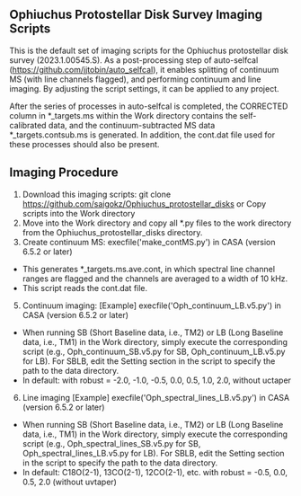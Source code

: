 ## Ophiuchus Protostellar Disk Survey Imaging Scripts
This is the default set of imaging scripts for the Ophiuchus protostellar disk survey (2023.1.00545.S).
As a post-processing step of auto-selfcal (https://github.com/jjtobin/auto_selfcal), it enables splitting of continuum MS (with line channels flagged), and performing continuum and line imaging.
By adjusting the script settings, it can be applied to any project.

After the series of processes in auto-selfcal is completed, the CORRECTED column in *_targets.ms within the Work directory contains the self-calibrated data, and the continuum-subtracted MS data *_targets.contsub.ms is generated. In addition, the cont.dat file used for these processes should also be present.

## Imaging Procedure
1. Download this imaging scripts: git clone https://github.com/saigokz/Ophiuchus_protostellar_disks    or Copy scripts into the Work directory
2. Move into the Work directory and copy all *.py files to the work directory  from the Ophiuchus_protostellar_disks directory.
3. Create continuum MS: execfile('make_contMS.py')  in CASA (version 6.5.2 or later)
- This generates *_targets.ms.ave.cont, in which spectral line channel ranges are flagged and the channels are averaged to a width of 10 kHz.
- This script reads the cont.dat file.
5. Continuum imaging: [Example] execfile('Oph_continuum_LB.v5.py')  in CASA (version 6.5.2 or later)
- When running SB (Short Baseline data, i.e., TM2) or LB (Long Baseline data, i.e., TM1) in the Work directory, simply execute the corresponding script (e.g., Oph_continuum_SB.v5.py for SB, Oph_continuum_LB.v5.py for LB). For SBLB, edit the Setting section in the script to specify the path to the data directory.
- In default: with robust = -2.0, -1.0, -0.5, 0.0, 0.5, 1.0, 2.0,  without uctaper
6. Line imaging [Example] execfile('Oph_spectral_lines_LB.v5.py')  in CASA (version 6.5.2 or later)
- When running SB (Short Baseline data, i.e., TM2) or LB (Long Baseline data, i.e., TM1) in the Work directory, simply execute the corresponding script (e.g., Oph_spectral_lines_SB.v5.py for SB, Oph_spectral_lines_LB.v5.py for LB). For SBLB, edit the Setting section in the script to specify the path to the data directory.
- In default: C18O(2-1), 13CO(2-1), 12CO(2-1), etc. with robust = -0.5, 0.0, 0.5, 2.0 (without uvtaper)
